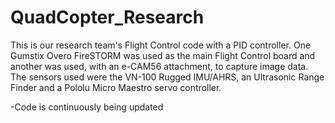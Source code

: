 QuadCopter_Research
===================


This is our research team's Flight Control code with a PID controller. One Gumstix Overo 
FireSTORM was used as the main Flight Control board and another was used, with an e-CAM56
attachment, to capture image data. The sensors used were the VN-100 Rugged IMU/AHRS, 
an Ultrasonic Range Finder and a Pololu Micro Maestro servo controller.

-Code is continuously being updated
